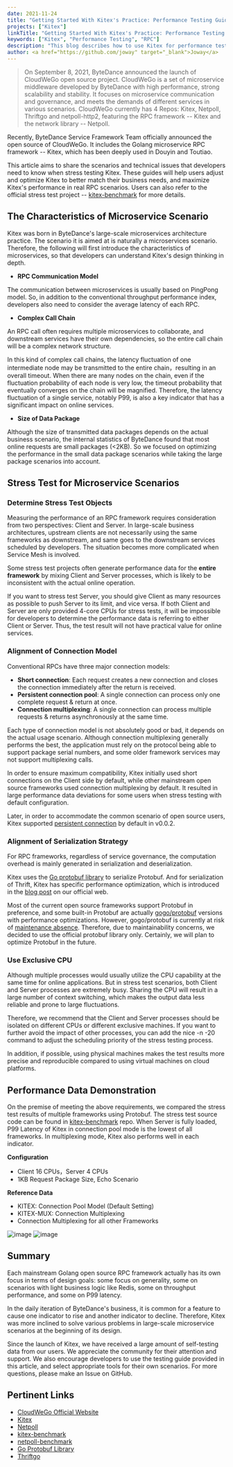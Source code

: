 ```yaml
---
date: 2021-11-24
title: "Getting Started With Kitex's Practice: Performance Testing Guide"
projects: ["Kitex"]
linkTitle: "Getting Started With Kitex's Practice: Performance Testing Guide"
keywords: ["Kitex", "Performance Testing", "RPC"]
description: "This blog describes how to use Kitex for performance testing and how to analyze the test results to help users tune Kitex with real RPC scenarios to better match business needs and maximize performance."
author: <a href="https://github.com/joway" target="_blank">Joway</a>
---
```


> On September 8, 2021, ByteDance announced the launch of CloudWeGo open source project.
> CloudWeGo is a set of microservice middleware developed by ByteDance with high performance, strong scalability and stability.
> It focuses on microservice communication and governance, and meets the demands of different services in various scenarios.
> CloudWeGo currently has 4 Repos: Kitex, Netpoll, Thriftgo and netpoll-http2, featuring the RPC framework -- Kitex and the network library -- Netpoll.

Recently, ByteDance Service Framework Team officially announced the open source of CloudWeGo. It includes the Golang microservice RPC framework -- Kitex, which has been deeply used in Douyin and Toutiao.

This article aims to share the scenarios and technical issues that developers need to know when stress testing Kitex.
These guides will help users adjust and optimize Kitex to better match their business needs, and maximize Kitex's performance in real RPC scenarios.
Users can also refer to the official stress test project -- [kitex-benchmark](https://github.com/cloudwego/kitex-benchmark) for more details.

## The Characteristics of Microservice Scenario

Kitex was born in ByteDance's large-scale microservices architecture practice. The scenario it is aimed at is naturally a microservices scenario.
Therefore, the following will first introduce the characteristics of microservices, so that developers can understand Kitex's design thinking in depth.

* **RPC Communication Model**

The communication between microservices is usually based on PingPong model. So, in addition to the conventional throughput performance index, developers also need to consider the average latency of each RPC.

* **Complex Call Chain**

An RPC call often requires multiple microservices to collaborate, and downstream services have their own dependencies,  so the entire call chain will be a complex network structure.

In this kind of complex call chains, the latency fluctuation of one intermediate node may be transmitted to the entire chain，resulting in an overall timeout.
When there are many nodes on the chain, even if the fluctuation probability of each node is very low, the timeout probability that eventually converges on the chain will be magnified.
Therefore, the latency fluctuation of a single service, notably P99, is also a key indicator that has a significant impact on online services.

* **Size of Data Package**

Although the size of transmitted data packages depends on the actual business scenario, the internal statistics of ByteDance found that most online requests are small packages (<2KB).
So we focused on optimizing the performance in the small data package scenarios while taking the large package scenarios into account.

## Stress Test for Microservice Scenarios

### Determine Stress Test Objects

Measuring the performance of an RPC framework requires consideration from two perspectives: Client and Server.
In large-scale business architectures, upstream clients are not necessarily using the same frameworks as downstream, and same goes to the downstream services scheduled by developers.
The situation becomes more complicated when Service Mesh is involved.

Some stress test projects often generate performance data for the **entire framework** by mixing Client and Server processes, which is likely to be inconsistent with the actual online operation.

If you want to stress test Server, you should give Client as many resources as possible to push Server to its limit, and vice versa.
If both Client and Server are only provided 4-core CPUs for stress tests, it will be impossible for developers to determine the performance data is referring to either Client or Server.
Thus, the test result will not have practical value for online services.

### Alignment of Connection Model

Conventional RPCs have three major connection models:
- **Short connection**: Each request creates a new connection and closes the connection immediately after the return is received.
- **Persistent connection pool**: A single connection can process only one complete request & return at once.
- **Connection multiplexing**: A single connection can process multiple requests & returns asynchronously at the same time.

Each type of connection model is not absolutely good or bad, it depends on the actual usage scenario.
Although connection multiplexing generally performs the best, the application must rely on the protocol being able to support package serial numbers,
and some older framework services may not support multiplexing calls.

In order to ensure maximum compatibility, Kitex initially used short connections on the Client side by default, while other mainstream open source frameworks used connection multiplexing by default.
It resulted in large performance data deviations for some users when stress testing with default configuration.

Later, in order to accommodate the common scenario of open source users, Kitex supported [persistent connection](https://github.com/cloudwego/kitex/pull/40/files) by default in v0.0.2.

### Alignment of Serialization Strategy

For RPC frameworks, regardless of service governance, the computation overhead is mainly generated in serialization and deserialization.

Kitex uses the [Go protobuf library](https://github.com/golang/protobuf) to serialize Protobuf.
And for serialization of Thrift, Kitex has specific performance optimization, which is introduced in the [blog post](/blog/2021/09/23/performance-optimization-on-kitex/#serializationdeserialization-optimization-of-thrift) on our official web.

Most of the current open source frameworks support Protobuf in preference, and some built-in Protobuf are actually [gogo/protobuf](https://github.com/gogo/protobuf) versions with performance optimizations.
However, gogo/protobuf is currently at risk of [maintenance absence](https://github.com/gogo/protobuf/issues/691).
Therefore, due to maintainability concerns, we decided to use the official protobuf library only. Certainly, we will plan to optimize Protobuf in the future.

### Use Exclusive CPU

Although multiple processes would usually utilize the CPU capability at the same time for online applications.
But in stress test scenarios, both Client and Server processes are extremely busy.
Sharing the CPU will result in a large number of context switching, which makes the output data less reliable and prone to large fluctuations.

Therefore, we recommend that the Client and Server processes should be isolated on different CPUs or different exclusive machines.
If you want to further avoid the impact of other processes, you can add the nice -n -20 command to adjust the scheduling priority of the stress testing process.

In addition, if possible, using physical machines makes the test results more precise and reproducible compared to using virtual machines on cloud platforms.

## Performance Data Demonstration

On the premise of meeting the above requirements, we compared the stress test results of multiple frameworks using Protobuf.
The stress test source code can be found in [kitex-benchmark](https://github.com/gogo/protobuf/issues/691) repo.
When Server is fully loaded, P99 Latency of Kitex in connection pool mode is the lowest of all frameworks. In multiplexing mode, Kitex also performs well in each indicator.

**Configuration**
- Client 16 CPUs，Server 4 CPUs
- 1KB Request Package Size, Echo Scenario

**Reference Data**
- KITEX: Connection Pool Model (Default Setting)
- KITEX-MUX: Connection Multiplexing
- Connection Multiplexing for all other Frameworks

![image](/img/blog/kitex_performance_testing/qps.png)
![image](/img/blog/kitex_performance_testing/tp99.png)

## Summary

Each mainstream Golang open source RPC framework actually has its own focus in terms of design goals: some focus on generality,
some on scenarios with light business logic like Redis, some on throughput performance, and some on P99 latency.

In the daily iteration of ByteDance's business, it is common for a feature to cause one indicator to rise and another indicator to decline.
Therefore, Kitex was more inclined to solve various problems in large-scale microservice scenarios at the beginning of its design.

Since the launch of Kitex, we have received a large amount of self-testing data from our users. We appreciate the community for their attention and support.
We also encourage developers to use the testing guide provided in this article, and select appropriate tools for their own scenarios. For more questions, please make an Issue on GitHub.

## Pertinent Links

- [CloudWeGo Official Website](/)
- [Kitex](https://github.com/cloudwego/kitex)
- [Netpoll](https://github.com/cloudwego/netpoll)
- [kitex-benchmark](https://github.com/cloudwego/kitex-benchmark)
- [netpoll-benchmark](https://github.com/cloudwego/netpoll-benchmark)
- [Go Protobuf Library](https://github.com/golang/protobuf)
- [Thriftgo](https://github.com/cloudwego/thriftgo)
